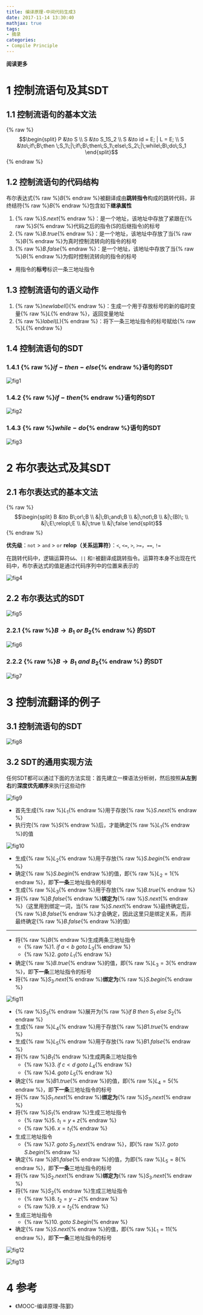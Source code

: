 ```yaml
---
title: 编译原理-中间代码生成3
date: 2017-11-14 13:30:40
mathjax: true
tags: 
- 摘录
categories: 
- Compile Principle
---
```


**阅读更多**

<!--more-->

# 1 控制流语句及其SDT

## 1.1 控制流语句的基本文法

{% raw %}$$\begin{split}
P &\to S \\
S &\to S_1S_2 \\
S &\to id = E; | L = E; \\
S &\to\;if\;B\;then \;S_1\;|\;if\;B\;then\;S_1\;else\;S_2\;|\;while\;B\;do\;S_1
\end{split}$${% endraw %}

## 1.2 控制流语句的代码结构

布尔表达式{% raw %}$B${% endraw %}被翻译成由**跳转指令**构成的跳转代码，非终结符{% raw %}$B${% endraw %}包含如下**继承属性**

1. {% raw %}$S.next${% endraw %}：是一个地址，该地址中存放了紧跟在{% raw %}$S${% endraw %}代码之后的指令(S的后继指令)的标号
1. {% raw %}$B.true${% endraw %}：是一个地址，该地址中存放了当{% raw %}$B${% endraw %}为真时控制流转向的指令的标号
1. {% raw %}$B.false${% endraw %}：是一个地址，该地址中存放了当{% raw %}$B${% endraw %}为假时控制流转向的指令的标号
* 用指令的**标号**标识一条三地址指令

## 1.3 控制流语句的语义动作

1. {% raw %}$newlabel()${% endraw %}：生成一个用于存放标号的新的临时变量{% raw %}$L${% endraw %}，返回变量地址
1. {% raw %}$label(L)${% endraw %}：将下一条三地址指令的标号赋给{% raw %}$L${% endraw %}

## 1.4 控制流语句的SDT

### 1.4.1 {% raw %}$if-then-else${% endraw %}语句的SDT

![fig1](/images/编译原理-中间代码生成3/fig1.jpg)

### 1.4.2 {% raw %}$if-then${% endraw %}语句的SDT

![fig2](/images/编译原理-中间代码生成3/fig2.jpg)

### 1.4.3 {% raw %}$while-do${% endraw %}语句的SDT

![fig3](/images/编译原理-中间代码生成3/fig3.jpg)

# 2 布尔表达式及其SDT

## 2.1 布尔表达式的基本文法

{% raw %}$$\begin{split}
B &\to B\;or\;B \\
&|\;B\;and\;B \\
&|\;not\;B \\
&|\;(B)\; \\
&|\;E\;relop\;E \\
&|\;true \\
&|\;false
\end{split}$${% endraw %}

**优先级**：`not` \> `and` \> `or`
**relop（关系运算符）**：`<`, `<=`, `>`, `>=`，`==`, `!=`

在跳转代码中，逻辑运算符`&&`、`||` 和`!`被翻译成跳转指令。运算符本身不出现在代码中，布尔表达式的值是通过代码序列中的位置来表示的

![fig4](/images/编译原理-中间代码生成3/fig4.jpg)

## 2.2 布尔表达式的SDT

![fig5](/images/编译原理-中间代码生成3/fig5.jpg)

### 2.2.1 {% raw %}$B \to B_1\;or\;B_2${% endraw %} 的SDT

![fig6](/images/编译原理-中间代码生成3/fig6.jpg)

### 2.2.2 {% raw %}$B \to B_1\;and\;B_2${% endraw %} 的SDT

![fig7](/images/编译原理-中间代码生成3/fig7.jpg)

# 3 控制流翻译的例子

## 3.1 控制流语句的SDT

![fig8](/images/编译原理-中间代码生成3/fig8.jpg)

## 3.2 SDT的通用实现方法

任何SDT都可以通过下面的方法实现：首先建立一棵语法分析树，然后按照**从左到右**的**深度优先顺序**来执行这些动作

![fig9](/images/编译原理-中间代码生成3/fig9.jpg)

* 首先生成{% raw %}$L_1${% endraw %}用于存放{% raw %}$S.next${% endraw %}
* 执行完{% raw %}$S${% endraw %}后，才能确定{% raw %}$L_1${% endraw %}的值

![fig10](/images/编译原理-中间代码生成3/fig10.jpg)

* 生成{% raw %}$L_2${% endraw %}用于存放{% raw %}$S.begin${% endraw %}
* 确定{% raw %}$S.begin${% endraw %}的值，即{% raw %}$L_2=1${% endraw %}，即**下一条**三地址指令的标号
* 生成{% raw %}$L_3${% endraw %}用于存放{% raw %}$B.true${% endraw %}
* 将{% raw %}$B.false${% endraw %}**绑定为**{% raw %}$S.next${% endraw %}（这里用到绑定一词，当{% raw %}$S.next${% endraw %}最终确定后，{% raw %}$B.false${% endraw %}才会确定，因此这里只是绑定关系，而非最终确定{% raw %}$B.false${% endraw %}的值）

---

* 将{% raw %}$B${% endraw %}生成两条三地址指令
    * {% raw %}$1.\;if\;a < b\;goto\;L_3${% endraw %}
    * {% raw %}$2.\;goto\;L_1${% endraw %}
* 确定{% raw %}$B.true${% endraw %}的值，即{% raw %}$L_3=3${% endraw %}，即**下一条**三地址指令的标号
* 将{% raw %}$S_3.next${% endraw %}**绑定为**{% raw %}$S.begin${% endraw %}

![fig11](/images/编译原理-中间代码生成3/fig11.jpg)

* {% raw %}$S_3${% endraw %}展开为{% raw %}$if\;B\;then\;S_1\;else\;S_2${% endraw %}
* 生成{% raw %}$L_4${% endraw %}用于存放{% raw %}$B1.true${% endraw %}
* 生成{% raw %}$L_5${% endraw %}用于存放{% raw %}$B1.false${% endraw %}
* 将{% raw %}$B_1${% endraw %}生成两条三地址指令
    * {% raw %}$3.\;if\;c < d\;goto\;L_4${% endraw %}
    * {% raw %}$4.\;goto\;L_5${% endraw %}
* 确定{% raw %}$B1.true${% endraw %}的值，即{% raw %}$L_4=5${% endraw %}，即**下一条**三地址指令的标号
* 将{% raw %}$S_1.next${% endraw %}**绑定为**{% raw %}$S_3.next${% endraw %}
* 将{% raw %}$S_1${% endraw %}生成三地址指令
    * {% raw %}$5.\;t_1 = y+z${% endraw %}
    * {% raw %}$6.\;x = t_1${% endraw %}
* 生成三地址指令
    * {% raw %}$7.\;goto\;S_3.next${% endraw %}，即{% raw %}$7.\;goto\;S.begin${% endraw %}
* 确定{% raw %}$B1.false${% endraw %}的值，为即{% raw %}$L_5=8${% endraw %}，即**下一条**三地址指令的标号
* 将{% raw %}$S_2.next${% endraw %}**绑定为**{% raw %}$S_3.next${% endraw %}
* 将{% raw %}$S_2${% endraw %}生成三地址指令
    * {% raw %}$8.\;t_2 = y-z${% endraw %}
    * {% raw %}$9.\;x = t_2${% endraw %}
* 生成三地址指令
    * {% raw %}$10.\;goto\;S.begin${% endraw %}
* 确定{% raw %}$S.next${% endraw %}的值，即{% raw %}$L_1=11${% endraw %}，即**下一条**三地址指令的标号

![fig12](/images/编译原理-中间代码生成3/fig12.jpg)

![fig13](/images/编译原理-中间代码生成3/fig13.jpg)

# 4 参考

* 《MOOC-编译原理-陈鄞》
